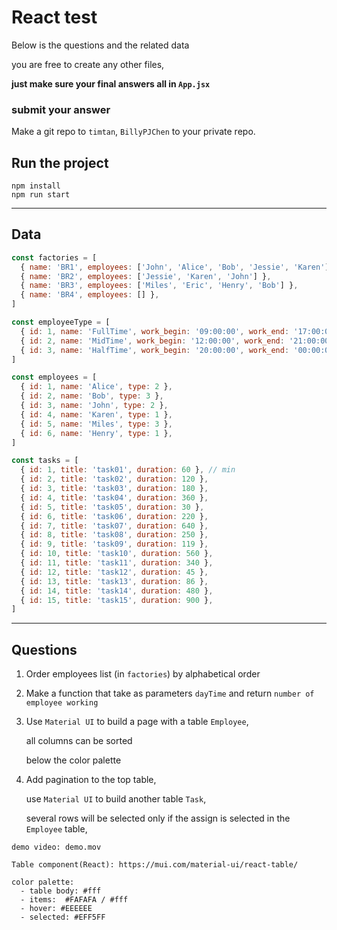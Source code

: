 # React test

Below is the questions and the related data

you are free to create any other files,

**just make sure your final answers all in `App.jsx`**

### submit your answer
Make a git repo to `timtan`, `BillyPJChen` to your private repo.

## Run the project

```
npm install
npm run start
```

---

## Data

```js
const factories = [
  { name: 'BR1', employees: ['John', 'Alice', 'Bob', 'Jessie', 'Karen'] },
  { name: 'BR2', employees: ['Jessie', 'Karen', 'John'] },
  { name: 'BR3', employees: ['Miles', 'Eric', 'Henry', 'Bob'] },
  { name: 'BR4', employees: [] },
]

const employeeType = [
  { id: 1, name: 'FullTime', work_begin: '09:00:00', work_end: '17:00:00' },
  { id: 2, name: 'MidTime', work_begin: '12:00:00', work_end: '21:00:00' },
  { id: 3, name: 'HalfTime', work_begin: '20:00:00', work_end: '00:00:00' },
]

const employees = [
  { id: 1, name: 'Alice', type: 2 },
  { id: 2, name: 'Bob', type: 3 },
  { id: 3, name: 'John', type: 2 },
  { id: 4, name: 'Karen', type: 1 },
  { id: 5, name: 'Miles', type: 3 },
  { id: 6, name: 'Henry', type: 1 },
]

const tasks = [
  { id: 1, title: 'task01', duration: 60 }, // min
  { id: 2, title: 'task02', duration: 120 },
  { id: 3, title: 'task03', duration: 180 },
  { id: 4, title: 'task04', duration: 360 },
  { id: 5, title: 'task05', duration: 30 },
  { id: 6, title: 'task06', duration: 220 },
  { id: 7, title: 'task07', duration: 640 },
  { id: 8, title: 'task08', duration: 250 },
  { id: 9, title: 'task09', duration: 119 },
  { id: 10, title: 'task10', duration: 560 },
  { id: 11, title: 'task11', duration: 340 },
  { id: 12, title: 'task12', duration: 45 },
  { id: 13, title: 'task13', duration: 86 },
  { id: 14, title: 'task14', duration: 480 },
  { id: 15, title: 'task15', duration: 900 },
]
```

---

## Questions

1. Order employees list (in `factories`) by alphabetical order

2. Make a function that take as parameters `dayTime` and return `number of employee working`

3. Use `Material UI` to build a page with a table `Employee`,

   all columns can be sorted

   below the color palette

4. Add pagination to the top table,

   use `Material UI` to build another table `Task`,

   several rows will be selected only if the assign is selected in the `Employee` table,

```
demo video: demo.mov

Table component(React): https://mui.com/material-ui/react-table/

color palette:
  - table body: #fff
  - items:  #FAFAFA / #fff
  - hover: #EEEEEE
  - selected: #EFF5FF
```
